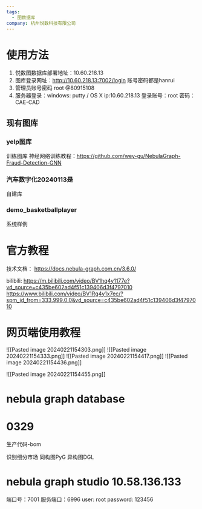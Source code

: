 ```yaml
---
tags:
  - 图数据库
company: 杭州悦数科技有限公司
---
```

# 使用方法
1. 悦数图数据库部署地址：10.60.218.13
2. 图库登录网址：http://10.60.218.13:7002/login 账号密码都是hanrui   
3. 管理员账号密码 root @80915108
5. 服务器登录：windows: putty / OS X ip:10.60.218.13 登录账号：root 密码：CAE-CAD



## 现有图库
### yelp图库
训练图库 
神经网络训练教程：https://github.com/wey-gu/NebulaGraph-Fraud-Detection-GNN 

### 汽车数字化20240113是
自建库 
### demo_basketballplayer
系统样例


# 官方教程
技术文档：
https://docs.nebula-graph.com.cn/3.6.0/

bilibili:
https://m.bilibili.com/video/BV1hq4y1177e?vd_source=c435be602ad4f51c139406d3f4797010
https://www.bilibili.com/video/BV1Rg4y1x7ec/?spm_id_from=333.999.0.0&vd_source=c435be602ad4f51c139406d3f4797010

# 网页端使用教程
![[Pasted image 20240221154303.png]]
![[Pasted image 20240221154333.png]]
![[Pasted image 20240221154417.png]]
![[Pasted image 20240221154436.png]]

![[Pasted image 20240221154455.png]]
# nebula graph database


# 0329
生产代码-bom


识别细分市场
同构图PyG
异构图DGL

# nebula graph studio 10.58.136.133
端口号：7001
服务端口：6996
user: root
password: 123456



